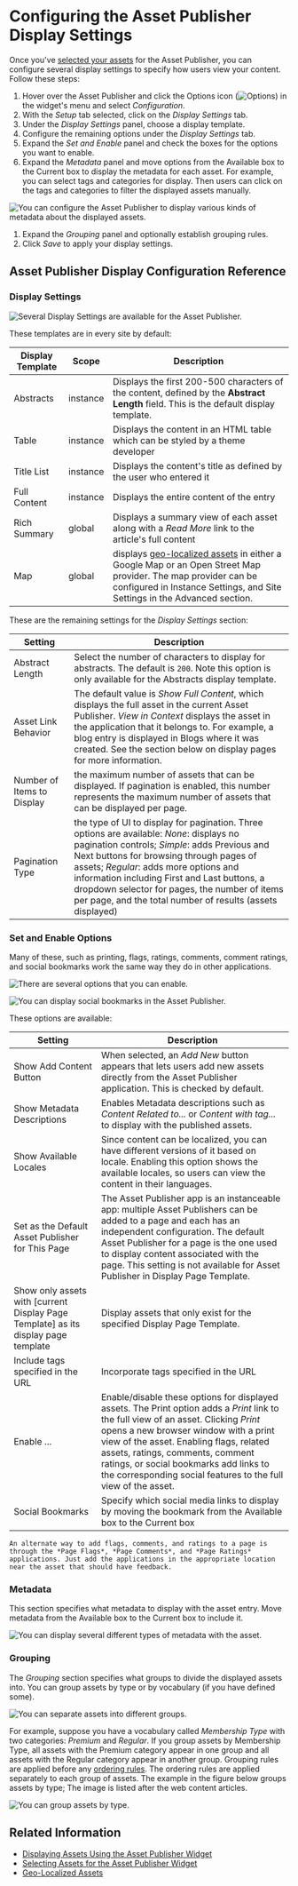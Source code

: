 # Configuring the Asset Publisher Display Settings

Once you've [selected your assets](./selecting-assets-in-the-asset-publisher-widget.md) for the Asset Publisher, you can configure several display settings to specify how users view your content. Follow these steps:

1. Hover over the Asset Publisher and click the Options icon (![Options](../../../images/icon-app-options.png)) in the widget's menu and select *Configuration*.
1. With the *Setup* tab selected, click on the *Display Settings* tab.
1. Under the *Display Settings* panel, choose a display template.
1. Configure the remaining options under the *Display Settings* tab.
1. Expand the *Set and Enable* panel and check the boxes for the options you want to enable.
1. Expand the *Metadata* panel and move options from the Available box to the Current box to display the metadata for each asset. For example, you can select tags and categories for display. Then users can click on the tags and categories to filter the displayed assets manually. 

  ![You can configure the Asset Publisher to display various kinds of metadata about the displayed assets.](./configuring-asset-publisher-display-settings/images/04.png)

1. Expand the *Grouping* panel and optionally establish grouping rules.
1. Click *Save* to apply your display settings.

## Asset Publisher Display Configuration Reference

### Display Settings

![Several Display Settings are available for the Asset Publisher.](./configuring-asset-publisher-display-settings/images/01.png)

These templates are in every site by default:

| Display Template | Scope | Description |
| --- | --- | --- |
| Abstracts | instance | Displays the first 200-500 characters of the content, defined by the **Abstract Length** field. This is the default display template. |
| Table | instance | Displays the content in an HTML table which can be styled by a theme developer |
| Title List | instance | Displays the content's title as defined by the user who entered it |
| Full Content | instance | Displays the entire content of the entry |
| Rich Summary | global | Displays a summary view of each asset along with a *Read More* link to the article's full content |
| Map | global | displays [geo-localized assets](../../site-settings/site-content-configurations/configuring-geolocation-for-assets.md) in either a Google Map or an Open Street Map provider. The map provider can be configured in Instance Settings, and Site Settings in the Advanced section. |

These are the remaining settings for the *Display Settings* section:

| Setting | Description |
| --- | --- |
| Abstract Length | Select the number of characters to display for abstracts. The default is `200`. Note this option is only available for the Abstracts display template. |
| Asset Link Behavior | The default value is *Show Full Content*, which displays the full asset in the current Asset Publisher. *View in Context* displays the asset in the application that it belongs to. For example, a blog entry is displayed in Blogs where it was created. See the section below on display pages for more information. |
| Number of Items to Display | the maximum number of assets that can be displayed. If pagination is enabled, this number represents the maximum number of assets that can be displayed per page. |
| Pagination Type | the type of UI to display for pagination. Three options are available: *None*: displays no pagination controls; *Simple*: adds Previous and Next buttons for browsing through pages of assets; *Regular*: adds more options and information including First and Last buttons, a dropdown selector for pages, the number of items per page, and the total number of results (assets displayed) |

### Set and Enable Options

Many of these, such as printing, flags, ratings, comments, comment ratings, and social bookmarks work the same way they do in other applications. 

![There are several options that you can enable.](./configuring-asset-publisher-display-settings/images/03.png)

![You can display social bookmarks in the Asset Publisher.](./configuring-asset-publisher-display-settings/images/02.png)

These options are available:

| Setting | Description |
| --- | --- |
| Show Add Content Button | When selected, an *Add New* button appears that lets users add new assets directly from the Asset Publisher application. This is checked by default. |
| Show Metadata Descriptions | Enables Metadata descriptions such as *Content Related to...* or *Content with tag...* to display with the published assets. |
| Show Available Locales | Since content can be localized, you can have different versions of it based on locale. Enabling this option shows the available locales, so users can view the content in their languages. |
| Set as the Default Asset Publisher for This Page | The Asset Publisher app is an instanceable app: multiple Asset Publishers can be added to a page and each has an independent configuration. The default Asset Publisher for a page is the one used to display content associated with the page. This setting is not available for Asset Publisher in Display Page Template.|
| Show only assets with [current Display Page Template] as its display page template | Display assets that only exist for the specified Display Page Template. |
| Include tags specified in the URL | Incorporate tags specified in the URL |
| Enable ... | Enable/disable these options for displayed assets. The Print option adds a *Print* link to the full view of an asset. Clicking *Print* opens a new browser window with a print view of the asset. Enabling flags, related assets, ratings, comments, comment ratings, or social bookmarks add links to the corresponding social features to the full view of the asset. |
| Social Bookmarks | Specify which social media links to display by moving the bookmark from the Available box to the Current box |

```{tip}
An alternate way to add flags, comments, and ratings to a page is through the *Page Flags*, *Page Comments*, and *Page Ratings* applications. Just add the applications in the appropriate location near the asset that should have feedback.
```

### Metadata

This section specifies what metadata to display with the asset entry. Move metadata from the Available box to the Current box to include it.

![You can display several different types of metadata with the asset.](./configuring-asset-publisher-display-settings/images/04.png)

### Grouping

The *Grouping* section specifies what groups to divide the displayed assets into. You can group assets by type or by vocabulary (if you have defined some). 

![You can separate assets into different groups.](./configuring-asset-publisher-display-settings/images/05.png)

For example, suppose you have a vocabulary called *Membership Type* with two categories: *Premium* and *Regular*. If you group assets by Membership Type, all assets with the Premium category appear in one group and all assets with the Regular category appear in another group. Grouping rules are applied before any [ordering rules](./selecting-assets-in-the-asset-publisher-widget.md#configuring-asset-display-ordering). The ordering rules are applied separately to each group of assets. The example in the figure below groups assets by type; The image is listed after the web content articles.

![You can group assets by type.](./configuring-asset-publisher-display-settings/images/06.png)

## Related Information

- [Displaying Assets Using the Asset Publisher Widget](./displaying-assets-using-the-asset-publisher-widget.md)
- [Selecting Assets for the Asset Publisher Widget](./selecting-assets-in-the-asset-publisher-widget.md)
- [Geo-Localized Assets](../../site-settings/site-content-configurations/configuring-geolocation-for-assets.md)
